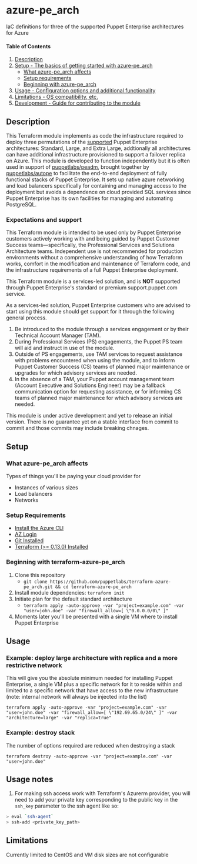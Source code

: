 # azure-pe_arch

IaC definitions for three of the supported Puppet Enterprise architectures for Azure

#### Table of Contents

1. [Description](#description)
2. [Setup - The basics of getting started with azure-pe_arch](#setup)
    * [What azure-pe_arch affects](#what-azure-pe_arch-affects)
    * [Setup requirements](#setup-requirements)
    * [Beginning with azure-pe_arch](#beginning-with-azure-pe_arch)
3. [Usage - Configuration options and additional functionality](#usage)
4. [Limitations - OS compatibility, etc.](#limitations)
5. [Development - Guide for contributing to the module](#development)

## Description

This Terraform module implements as code the infrastructure required to deploy three permutations of the [supported](https://puppet.com/docs/pe/latest/choosing_an_architecture.html) Puppet Enterprise architectures: Standard, Large, and Extra Large, addtionally all architectures can have additional infrastructure provisioned to support a failover replica on Azure. This module is developed to function independently but it is often used in support of [puppetlabs/peadm](https://github.com/puppetlabs/puppetlabs-peadm), brought together by [puppetlabs/autope](https://github.com/puppetlabs/puppetlabs-autope) to facilitate the end-to-end deployment of fully functional stacks of Puppet Enterprise. It sets up native azure networking and load balancers specifically for containing and managing access to the deployment but avoids a dependence on cloud provided SQL services since Puppet Enterprise has its own facilities for managing and automating PostgreSQL.

### Expectations and support

This Terraform module is intended to be used only by Puppet Enterprise customers actively working with and being guided by Puppet Customer Success teams—specifically, the Professional Services and Solutions Architecture teams. Independent use is not recommended for production environments without a comprehensive understanding of how Terraform works, comfort in the modification and maintenance of Terraform code, and the infrastructure requirements of a full Puppet Enterprise deployment.

This Terraform module is a services-led solution, and is **NOT** supported through Puppet Enterprise's standard or premium support.puppet.com service.

As a services-led solution, Puppet Enterprise customers who are advised to start using this module should get support for it through the following general process.

1. Be introduced to the module through a services engagement or by their Technical Account Manager (TAM).
2. During Professional Services (PS) engagements, the Puppet PS team will aid and instruct in use of the module.
3. Outside of PS engagements, use TAM services to request assistance with problems encountered when using the module, and to inform Puppet Customer Success (CS) teams of planned major maintenance or upgrades for which advisory services are needed.
4. In the absence of a TAM, your Puppet account management team (Account Executive and Solutions Engineer) may be a fallback communication option for requesting assistance, or for informing CS teams of planned major maintenance for which advisory services are needed.

This module is under active development and yet to release an initial version. There is no guarantee yet on a stable interface from commit to commit and those commits may include breaking chnages.

## Setup

### What azure-pe_arch affects

Types of things you'll be paying your cloud provider for

* Instances of various sizes
* Load balancers
* Networks

### Setup Requirements

* [Install the Azure CLI](https://docs.microsoft.com/en-us/cli/azure/install-azure-cli)
* [AZ Login](https://registry.terraform.io/providers/hashicorp/azurerm/latest/docs#authenticating-to-azure)
* [Git Installed](https://git-scm.com/downloads)
* [Terraform (>= 0.13.0) Installed](https://www.terraform.io/downloads.html)

### Beginning with terraform-azure-pe_arch

1. Clone this repository
    * `git clone https://github.com/puppetlabs/terraform-azure-pe_arch.git && cd terraform-azure-pe_arch`
2. Install module dependencies: `terraform init`
3. Initiate plan for the default standard architecture
    * `terraform apply -auto-approve -var "project=example.com" -var "user=john.doe" -var "firewall_allow=[ \"0.0.0.0/0\" ]"`
4. Moments later you'll be presented with a single VM where to install Puppet Enterprise

## Usage

### Example: deploy large architecture with replica and a more restrictive network

This will give you the absolute minimum needed for installing Puppet Enterprise, a single VM plus a specific network for it to reside within and limited to a specific network that have access to the new infrastructure (note: internal network will always be injected into the list)

`terraform apply -auto-approve -var "project=example.com" -var "user=john.doe" -var "firewall_allow=[ \"192.69.65.0/24\" ]" -var "architecture=large" -var "replica=true"`

### Example: destroy stack

The number of options required are reduced when destroying a stack

`terraform destroy -auto-approve -var "project=example.com" -var "user=john.doe"`

## Usage notes

1. For making ssh access work with Terraform's Azurerm provider, you will need to add your private key corresponding to the public key in the `ssh_key` parameter to the ssh agent like so:

```bash
> eval `ssh-agent`
> ssh-add <private_key_path>
```

## Limitations

Currently limited to CentOS and VM disk sizes are not configurable
